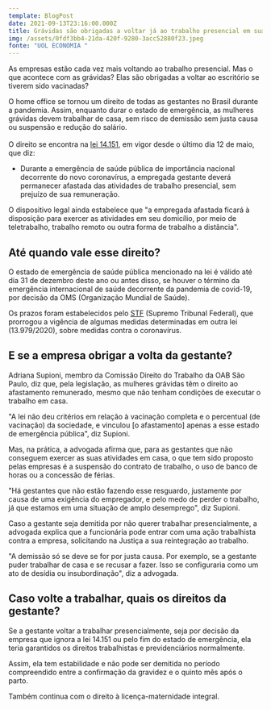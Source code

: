 ```yaml
---
template: BlogPost
date: 2021-09-13T23:16:00.000Z
title: Grávidas são obrigadas a voltar já ao trabalho presencial em suas empresas?
img: /assets/0fdf3bb4-21da-420f-9280-3acc52880f23.jpeg
fonte: "UOL ECONOMIA "
---
```

As empresas estão cada vez mais voltando ao trabalho presencial. Mas o que acontece com as grávidas? Elas são obrigadas a voltar ao escritório se tiverem sido vacinadas?

O home office se tornou um direito de todas as gestantes no Brasil durante a pandemia. Assim, enquanto durar o estado de emergência, as mulheres grávidas devem trabalhar de casa, sem risco de demissão sem justa causa ou suspensão e redução do salário.\
\
O direito se encontra na [lei 14.151](https://economia.uol.com.br/noticias/redacao/2021/05/12/lei-afastamento-gravidas-pandemia.htm), em vigor desde o último dia 12 de maio, que diz:

* Durante a emergência de saúde pública de importância nacional decorrente do novo coronavírus, a empregada gestante deverá permanecer afastada das atividades de trabalho presencial, sem prejuízo de sua remuneração.

O dispositivo legal ainda estabelece que "a empregada afastada ficará à disposição para exercer as atividades em seu domicílio, por meio de teletrabalho, trabalho remoto ou outra forma de trabalho a distância".

## Até quando vale esse direito?

O estado de emergência de saúde pública mencionado na lei é válido até dia 31 de dezembro deste ano ou antes disso, se houver o término da emergência internacional de saúde decorrente da pandemia de covid-19, por decisão da OMS (Organização Mundial de Saúde).

Os prazos foram estabelecidos pelo [STF](https://noticias.uol.com.br/politica/stf-supremo-tribunal-federal/) (Supremo Tribunal Federal), que prorrogou a vigência de algumas medidas determinadas em outra lei (13.979/2020), sobre medidas contra o coronavírus.

## E se a empresa obrigar a volta da gestante?

Adriana Supioni, membro da Comissão Direito do Trabalho da OAB São Paulo, diz que, pela legislação, as mulheres grávidas têm o direito ao afastamento remunerado, mesmo que não tenham condições de executar o trabalho em casa.

"A lei não deu critérios em relação à vacinação completa e o percentual (de vacinação) da sociedade, e vinculou \[o afastamento] apenas a esse estado de emergência pública", diz Supioni.

Mas, na prática, a advogada afirma que, para as gestantes que não conseguem exercer as suas atividades em casa, o que tem sido proposto pelas empresas é a suspensão do contrato de trabalho, o uso de banco de horas ou a concessão de férias.

"Há gestantes que não estão fazendo esse resguardo, justamente por causa de uma exigência do empregador, e pelo medo de perder o trabalho, já que estamos em uma situação de amplo desemprego", diz Supioni.

Caso a gestante seja demitida por não querer trabalhar presencialmente, a advogada explica que a funcionária pode entrar com uma ação trabalhista contra a empresa, solicitando na Justiça a sua reintegração ao trabalho.

"A demissão só se deve se for por justa causa. Por exemplo, se a gestante puder trabalhar de casa e se recusar a fazer. Isso se configuraria como um ato de desídia ou insubordinação", diz a advogada.

## Caso volte a trabalhar, quais os direitos da gestante?

Se a gestante voltar a trabalhar presencialmente, seja por decisão da empresa que ignora a lei 14.151 ou pelo fim do estado de emergência, ela teria garantidos os direitos trabalhistas e previdenciários normalmente.

Assim, ela tem estabilidade e não pode ser demitida no período compreendido entre a confirmação da gravidez e o quinto mês após o parto.

Também continua com o direito à licença-maternidade integral.